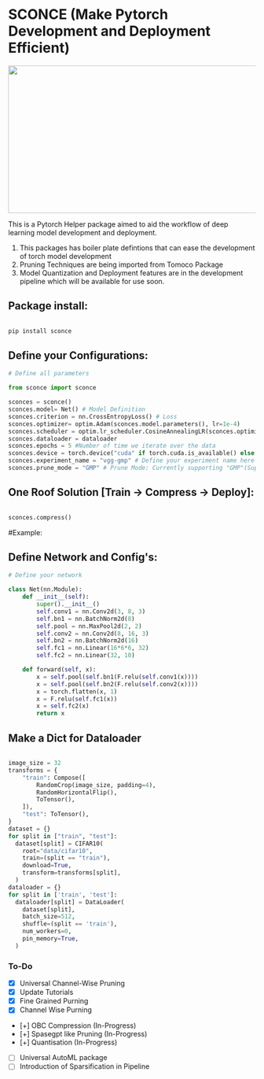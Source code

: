 # SCONCE (Make Pytorch Development and Deployment Efficient)


<p float="left">
  <!-- <img  width="300" height="300" src="images/jenga-original.jpg"  />
  <img width="400" height="300" src="images/jenga-process.gif" /> -->
  <img width="900" height="300" src="images/final.gif" />
</p>

This is a Pytorch Helper package aimed to aid the workflow of deep learning model development and deployment. 


1. This packages has boiler plate defintions that can ease the development of torch model development
2. Pruning Techniques are being imported from Tomoco Package
3. Model Quantization and Deployment features are in the development pipeline which will be available for use soon.
## Package install:

```python

pip install sconce

```

## Define your Configurations:
```python
# Define all parameters 

from sconce import sconce

sconces = sconce()
sconces.model= Net() # Model Definition
sconces.criterion = nn.CrossEntropyLoss() # Loss
sconces.optimizer= optim.Adam(sconces.model.parameters(), lr=1e-4)
sconces.scheduler = optim.lr_scheduler.CosineAnnealingLR(sconces.optimizer, T_max=200)
sconces.dataloader = dataloader
sconces.epochs = 5 #Number of time we iterate over the data
sconces.device = torch.device("cuda" if torch.cuda.is_available() else "cpu")
sconces.experiment_name = "vgg-gmp" # Define your experiment name here
sconces.prune_mode = "GMP" # Prune Mode: Currently supporting "GMP"(Supports Automated Pruning Ratio Detection), "CWP". Future supports for "OBC" and "sparseGPT"

```

## One Roof Solution [Train -> Compress -> Deploy]:
```python

sconces.compress()

```

#Example:

## Define Network and Config's:

```python
# Define your network

class Net(nn.Module):
    def __init__(self):
        super().__init__()
        self.conv1 = nn.Conv2d(3, 8, 3)
        self.bn1 = nn.BatchNorm2d(8)
        self.pool = nn.MaxPool2d(2, 2)
        self.conv2 = nn.Conv2d(8, 16, 3)
        self.bn2 = nn.BatchNorm2d(16)
        self.fc1 = nn.Linear(16*6*6, 32)
        self.fc2 = nn.Linear(32, 10)

    def forward(self, x):
        x = self.pool(self.bn1(F.relu(self.conv1(x))))
        x = self.pool(self.bn2(F.relu(self.conv2(x))))
        x = torch.flatten(x, 1)
        x = F.relu(self.fc1(x))
        x = self.fc2(x)
        return x
```

## Make a Dict for Dataloader

```python

image_size = 32
transforms = {
    "train": Compose([
        RandomCrop(image_size, padding=4),
        RandomHorizontalFlip(),
        ToTensor(),
    ]),
    "test": ToTensor(),
}
dataset = {}
for split in ["train", "test"]:
  dataset[split] = CIFAR10(
    root="data/cifar10",
    train=(split == "train"),
    download=True,
    transform=transforms[split],
  )
dataloader = {}
for split in ['train', 'test']:
  dataloader[split] = DataLoader(
    dataset[split],
    batch_size=512,
    shuffle=(split == 'train'),
    num_workers=0,
    pin_memory=True,
  )
```






### To-Do

- [x] Universal Channel-Wise Pruning
- [x] Update Tutorials
- [X] Fine Grained Purning
- [X] Channel Wise Purning
- [+] OBC Compression (In-Progress)
- [+] Spasegpt like Pruning (In-Progress)
- [+] Quantisation (In-Progress)

- [ ] Universal AutoML package
- [ ] Introduction of Sparsification in Pipeline
